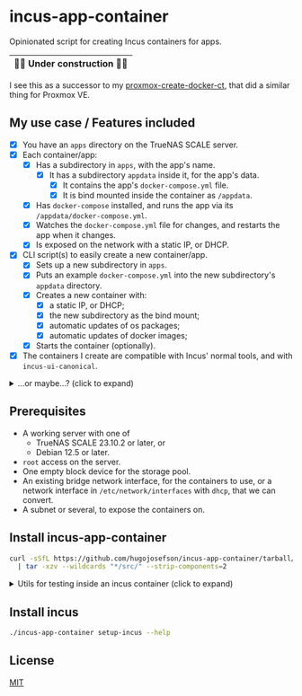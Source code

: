 # incus-app-container

Opinionated script for creating Incus containers for apps.

| 🚧️👷 Under construction 👷🚧️ |
| ---------------------------- |

I see this as a successor to my
[proxmox-create-docker-ct](https://github.com/hugojosefson/proxmox-create-docker-ct),
that did a similar thing for Proxmox VE.

## My use case / Features included

- [x] You have an `apps` directory on the TrueNAS SCALE server.
- [x] Each container/app:
  - [x] Has a subdirectory in `apps`, with the app's name.
    - [x] It has a subdirectory `appdata` inside it, for the app's data.
      - [x] It contains the app's `docker-compose.yml` file.
      - [x] It is bind mounted inside the container as `/appdata`.
  - [x] Has `docker-compose` installed, and runs the app via its
        `/appdata/docker-compose.yml`.
  - [x] Watches the `docker-compose.yml` file for changes, and restarts the app
        when it changes.
  - [x] Is exposed on the network with a static IP, or DHCP.
- [x] CLI script(s) to easily create a new container/app.
  - [x] Sets up a new subdirectory in `apps`.
  - [x] Puts an example `docker-compose.yml` into the new subdirectory's
        `appdata` directory.
  - [x] Creates a new container with:
    - [x] a static IP, or DHCP;
    - [x] the new subdirectory as the bind mount;
    - [x] automatic updates of os packages;
    - [x] automatic updates of docker images;
  - [x] Starts the container (optionally).
- [x] The containers I create are compatible with Incus' normal tools, and with
      `incus-ui-canonical`.

<details>
<summary>...or maybe...? (click to expand)</summary>

- [ ] Put each app's configuration (ip(s), extra bind-mounts, image, etc) in a
      `<appName>/incus-app-container.yml` file in the app's subdirectory.
- [x] The app container has a subdirectory `<appName>/appdata/` mounted as
      `/appdata` inside the container, so it can't reach its own configuration.
- [ ] No scripts to run, just an always running container that watches the
      `apps/` directory for changes, and:
  - [ ] creates+starts new incus app containers for each new subdirectory it
        finds with an `incus-app-container.yml` file,
  - [ ] updates existing incus app containers when their
        `incus-app-container.yml` changes,
  - [ ] deletes incus app containers for subdirectories that are deleted,
- [ ] The service keeps track of its own containers by setting an empty
      [profile](https://linuxcontainers.org/incus/docs/main/profiles/) on them,
      and only manages containers with that profile.
- [x] ~~Each `docker-compose.yml` is by default prepared with a service that
      keeps its docker images up to date. It's a third-party tool, called
      [Watchtower](https://containrrr.dev/watchtower/).~~
- [x] Updates the images automatically, using Podman's built-in image updater.
- [x] Inside each incus app container, there's a service that watches the
      `docker-compose.yml` file for changes, and reloads the app when it
      changes.

</details>

## Prerequisites

- A working server with one of
  - TrueNAS SCALE 23.10.2 or later, or
  - Debian 12.5 or later.
- `root` access on the server.
- One empty block device for the storage pool.
- An existing bridge network interface, for the containers to use, or a network
  interface in `/etc/network/interfaces` with `dhcp`, that we can convert.
- A subnet or several, to expose the containers on.

## Install incus-app-container

```sh
curl -sSfL https://github.com/hugojosefson/incus-app-container/tarball/main \
  | tar -xzv --wildcards "*/src/" --strip-components=2
```

<details>
<summary>Utils for testing inside an incus container (click to expand)</summary>

```sh
# watch running docker containers
watch -n0.2 docker ps
```

```sh
# watch the processes inside the container
watch -n0.2 'ps -ef | grep -v "ps -ef"'
```

```sh
# run the watchdog manually
service docker-compose-watchdog stop
docker-compose-watchdog
```

```sh
# ask the watchdog to stop
killall -HUP docker-compose-watchdog
```

</details>

## Install incus

```sh
./incus-app-container setup-incus --help
```

## License

[MIT](LICENSE)
